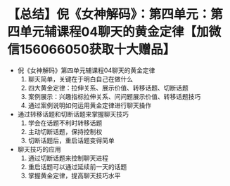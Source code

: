 # 【总结】倪《女神解码》：第四单元：第四单元辅课程04聊天的黄金定律【加微信156066050获取十大赠品】

-   倪《女神解码》第四单元辅课程04聊天的黄金定律
    1.  聊天简单，关键在于明白自己在做什么
    2.  四大黄金定律：拉伸关系、展示价值、转移话题、切断话题
    3.  案例展示：兴趣指标拉伸关系、问问题展示价值、转移话题技巧
    4.  通过案例说明如何运用黄金定律进行聊天操作
-   通过转移话题和切断话题来掌握聊天技巧
    1.  学会在话题不利时转移话题
    2.  主动切断话题，保持控制权
    3.  切断话题后，重启话题变得简单
-   聊天技巧的应用
    1.  通过切断话题来控制聊天进程
    2.  重启话题可以通过延续前一天的话题
    3.  掌握黄金定律，提高聊天技巧水平